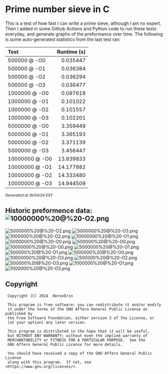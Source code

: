 # Prime number sieve in C

This is a test of how fast I can write a prime sieve, although I am no expert. Then I added in some Github Actions and Python code to run these tests everyday, and generate graphs of the preformance over time.
The following is some auto-generated statistics from the last test ran:

| Test          | Runtime (s)   |
| :---          |          ---: |
|500000 @ -O0|0.035447|
|500000 @ -O1|0.036384|
|500000 @ -O2|0.036294|
|500000 @ -O3|0.036477|
|1000000 @ -O0|0.097618|
|1000000 @ -O1|0.101022|
|1000000 @ -O2|0.101557|
|1000000 @ -O3|0.102201|
|5000000 @ -O0|3.359449|
|5000000 @ -O1|3.365193|
|5000000 @ -O2|3.371139|
|5000000 @ -O3|3.456447|
|10000000 @ -O0|13.839833|
|10000000 @ -O1|14.177882|
|10000000 @ -O2|14.333480|
|10000000 @ -O3|14.944509|

<sup><i>Generated at 16/04/24 EST</i></sup>
## Historic preformence data:![10000000%20@%20-O2.png](imgs/10000000%20@%20-O2.png)
![5000000%20@%20-O2.png](imgs/5000000%20@%20-O2.png)
![5000000%20@%20-O3.png](imgs/5000000%20@%20-O3.png)
![1000000%20@%20-O2.png](imgs/1000000%20@%20-O2.png)
![10000000%20@%20-O1.png](imgs/10000000%20@%20-O1.png)
![5000000%20@%20-O0.png](imgs/5000000%20@%20-O0.png)
![500000%20@%20-O0.png](imgs/500000%20@%20-O0.png)
![10000000%20@%20-O0.png](imgs/10000000%20@%20-O0.png)
![5000000%20@%20-O1.png](imgs/5000000%20@%20-O1.png)
![500000%20@%20-O1.png](imgs/500000%20@%20-O1.png)
![1000000%20@%20-O0.png](imgs/1000000%20@%20-O0.png)
![10000000%20@%20-O3.png](imgs/10000000%20@%20-O3.png)
![500000%20@%20-O2.png](imgs/500000%20@%20-O2.png)
![500000%20@%20-O3.png](imgs/500000%20@%20-O3.png)
![1000000%20@%20-O1.png](imgs/1000000%20@%20-O1.png)
![1000000%20@%20-O3.png](imgs/1000000%20@%20-O3.png)


## Copyright
```
 Copyright (C) 2024  HeronErin

 This program is free software: you can redistribute it and/or modify
 it under the terms of the GNU Affero General Public License as published by
 the Free Software Foundation, either version 3 of the License, or
 (at your option) any later version.

 This program is distributed in the hope that it will be useful,
 but WITHOUT ANY WARRANTY; without even the implied warranty of
 MERCHANTABILITY or FITNESS FOR A PARTICULAR PURPOSE.  See the
 GNU Affero General Public License for more details.

 You should have received a copy of the GNU Affero General Public License
 along with this program.  If not, see <https://www.gnu.org/licenses/>.
```